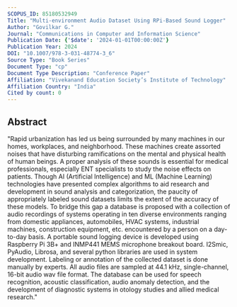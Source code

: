 ```yaml
---
SCOPUS_ID: 85180532949
Title: "Multi-environment Audio Dataset Using RPi-Based Sound Logger"
Author: "Govilkar G."
Journal: "Communications in Computer and Information Science"
Publication Date: {'$date': '2024-01-01T00:00:00Z'}
Publication Year: 2024
DOI: "10.1007/978-3-031-48774-3_6"
Source Type: "Book Series"
Document Type: "cp"
Document Type Description: "Conference Paper"
Affiliation: "Vivekanand Education Society’s Institute of Technology"
Affiliation Country: "India"
Cited by count: 0
---
```


## Abstract
"Rapid urbanization has led us being surrounded by many machines in our homes, workplaces, and neighborhood. These machines create assorted noises that have disturbing ramifications on the mental and physical health of human beings. A proper analysis of these sounds is essential for medical professionals, especially ENT specialists to study the noise effects on patients. Though AI (Artificial Intelligence) and ML (Machine Learning) technologies have presented complex algorithms to aid research and development in sound analysis and categorization, the paucity of appropriately labeled sound datasets limits the extent of the accuracy of these models. To bridge this gap a database is proposed with a collection of audio recordings of systems operating in ten diverse environments ranging from domestic appliances, automobiles, HVAC systems, industrial machines, construction equipment, etc. encountered by a person on a day-to-day basis. A portable sound logging device is developed using Raspberry Pi 3B+ and INMP441 MEMS microphone breakout board. I2Smic, PyAudio, Librosa, and several python libraries are used in system development. Labeling or annotation of the collected dataset is done manually by experts. All audio files are sampled at 44.1 kHz, single-channel, 16-bit audio wav file format. The database can be used for speech recognition, acoustic classification, audio anomaly detection, and the development of diagnostic systems in otology studies and allied medical research."
